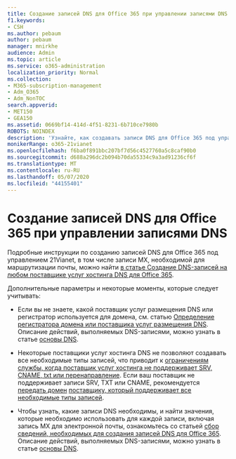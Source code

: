 ```yaml
---
title: Создание записей DNS для Office 365 при управлении записями DNS
f1.keywords:
- CSH
ms.author: pebaum
author: pebaum
manager: mnirkhe
audience: Admin
ms.topic: article
ms.service: o365-administration
localization_priority: Normal
ms.collection:
- M365-subscription-management
- Adm_O365
- Adm_NonTOC
search.appverid:
- MET150
- GEA150
ms.assetid: 0669bf14-414d-4f51-8231-6b710ce7980b
ROBOTS: NOINDEX
description: 'Узнайте, как создавать записи DNS для Office 365 под управлением 21Vianet при управлении записями DNS. '
monikerRange: o365-21vianet
ms.openlocfilehash: f6ba0f891bbc207bf7d56c4527760a5c8caf90b0
ms.sourcegitcommit: d688a296dc2b094b70da55334c9a3ad91236cf6f
ms.translationtype: MT
ms.contentlocale: ru-RU
ms.lasthandoff: 05/07/2020
ms.locfileid: "44155401"
---
```

# <a name="create-dns-records-for-office-365-when-you-manage-your-dns-records"></a>Создание записей DNS для Office 365 при управлении записями DNS

Подробные инструкции по созданию записей DNS для Office 365 под управлением 21Vianet, в том числе записи MX, необходимой для маршрутизации почты, можно найти [в статье Создание DNS-записей на любом поставщике услуг хостинга DNS для Office 365](../get-help-with-domains/create-dns-records-at-any-dns-hosting-provider.md). 
  
  
Дополнительные параметры и некоторые моменты, которые следует учитывать:
      
-  Если вы не знаете, какой поставщик услуг размещения DNS или регистратор используется для домена, см. статью [Определение регистратора домена или поставщика услуг размещения DNS](../get-help-with-domains/find-your-domain-registrar.md).     Описание действий, выполняемых DNS-записями, можно узнать в статье [основы DNS](../get-help-with-domains/dns-basics.md).
    
-  Некоторые поставщики услуг хостинга DNS не позволяют создавать все необходимые типы записей, что приводит к [ограничениям службы, когда поставщик услуг хостинга не поддерживает SRV, CNAME, txt или перенаправление](https://support.office.com/article/dfbb03e3-08c1-4c4e-b2f0-891665b29b77). Если ваш поставщик не поддерживает записи SRV, TXT или CNAME, рекомендуется [передать домен](https://docs.microsoft.com/microsoft-365/admin/get-help-with-domains/buy-a-domain-name) [поставщику, который поддерживает все необходимые типы записей](https://support.office.com/article/dfbb03e3-08c1-4c4e-b2f0-891665b29b77). 
    
- Чтобы узнать, какие записи DNS необходимы, и найти значения, которые необходимо использовать для каждой записи, включая запись MX для электронной почты, ознакомьтесь со статьей [сбор сведений, необходимых для создания записей DNS для Office 365](https://docs.microsoft.com/microsoft-365/admin/get-help-with-domains/information-for-dns-records). Описание действий, выполняемых DNS-записями, можно узнать в статье [основы DNS](../get-help-with-domains/dns-basics.md).
    

